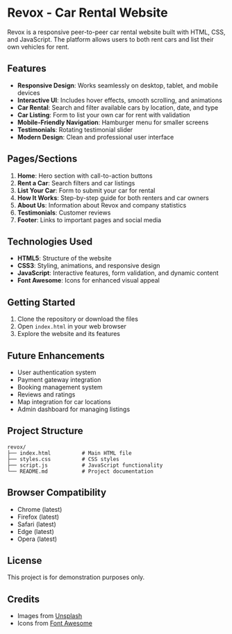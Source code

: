 # Revox - Car Rental Website

Revox is a responsive peer-to-peer car rental website built with HTML, CSS, and JavaScript. The platform allows users to both rent cars and list their own vehicles for rent.

## Features

- **Responsive Design**: Works seamlessly on desktop, tablet, and mobile devices
- **Interactive UI**: Includes hover effects, smooth scrolling, and animations
- **Car Rental**: Search and filter available cars by location, date, and type
- **Car Listing**: Form to list your own car for rent with validation
- **Mobile-Friendly Navigation**: Hamburger menu for smaller screens
- **Testimonials**: Rotating testimonial slider
- **Modern Design**: Clean and professional user interface

## Pages/Sections

1. **Home**: Hero section with call-to-action buttons
2. **Rent a Car**: Search filters and car listings
3. **List Your Car**: Form to submit your car for rental
4. **How It Works**: Step-by-step guide for both renters and car owners
5. **About Us**: Information about Revox and company statistics
6. **Testimonials**: Customer reviews
7. **Footer**: Links to important pages and social media

## Technologies Used

- **HTML5**: Structure of the website
- **CSS3**: Styling, animations, and responsive design
- **JavaScript**: Interactive features, form validation, and dynamic content
- **Font Awesome**: Icons for enhanced visual appeal

## Getting Started

1. Clone the repository or download the files
2. Open `index.html` in your web browser
3. Explore the website and its features

## Future Enhancements

- User authentication system
- Payment gateway integration
- Booking management system
- Reviews and ratings
- Map integration for car locations
- Admin dashboard for managing listings

## Project Structure

```
revox/
├── index.html          # Main HTML file
├── styles.css          # CSS styles
├── script.js           # JavaScript functionality
└── README.md           # Project documentation
```

## Browser Compatibility

- Chrome (latest)
- Firefox (latest)
- Safari (latest)
- Edge (latest)
- Opera (latest)

## License

This project is for demonstration purposes only.

## Credits

- Images from [Unsplash](https://unsplash.com/)
- Icons from [Font Awesome](https://fontawesome.com/) 